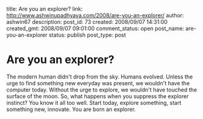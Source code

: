 title: Are you an explorer?
link: http://www.ashwinupadhyaya.com/2008/are-you-an-explorer/
author: ashwin67
description: 
post_id: 73
created: 2008/09/07 14:31:00
created_gmt: 2008/09/07 09:01:00
comment_status: open
post_name: are-you-an-explorer
status: publish
post_type: post

# Are you an explorer?

The modern human didn't drop from the sky. Humans evolved. Unless the urge to find something new everyday was present, we wouldn't have the computer today. Without the urge to explore, we wouldn't have touched the surface of the moon. So, what happens when you suppress the explorer instinct? You know it all too well. Start today, explore something, start something new, innovate. You are born an explorer.